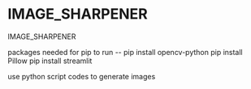 # IMAGE_SHARPENER
IMAGE_SHARPENER

packages needed for pip to run --
pip install opencv-python
pip install Pillow
pip install streamlit

use python script codes to generate images
